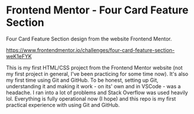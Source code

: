 # Frontend Mentor - Four Card Feature Section

Four Card Feature Section design from the website Frontend Mentor.

https://www.frontendmentor.io/challenges/four-card-feature-section-weK1eFYK

This is my first HTML/CSS project from the Frontend Mentor website (not my first project in general, I've been practicing for some time now). It's also my first time using Git and GitHub. To be honest, setting up Git, understanding it and making it work - on its' own and in VSCode - was a headache. I ran into a lot of problems and Stack Overflow was used heavily lol. Everything is fully operational now (I hope) and this repo is my first practical experience with using Git and GitHub.